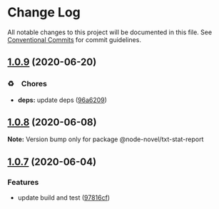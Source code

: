 # Change Log

All notable changes to this project will be documented in this file.
See [Conventional Commits](https://conventionalcommits.org) for commit guidelines.

## [1.0.9](https://github.com/bluelovers/ws-node-novel/compare/@node-novel/txt-stat-report@1.0.8...@node-novel/txt-stat-report@1.0.9) (2020-06-20)


### ♻️　Chores

* **deps:** update deps ([96a6209](https://github.com/bluelovers/ws-node-novel/commit/96a62099f0774dae433a16b9e20f2c4ddd518749))





## [1.0.8](https://github.com/bluelovers/ws-node-novel/compare/@node-novel/txt-stat-report@1.0.7...@node-novel/txt-stat-report@1.0.8) (2020-06-08)

**Note:** Version bump only for package @node-novel/txt-stat-report





## [1.0.7](https://github.com/bluelovers/ws-node-novel/compare/@node-novel/txt-stat-report@1.0.6...@node-novel/txt-stat-report@1.0.7) (2020-06-04)


### Features

* update build and test ([97816cf](https://github.com/bluelovers/ws-node-novel/commit/97816cfc4ef513d3cdeb5fc525a010543123fa76))
